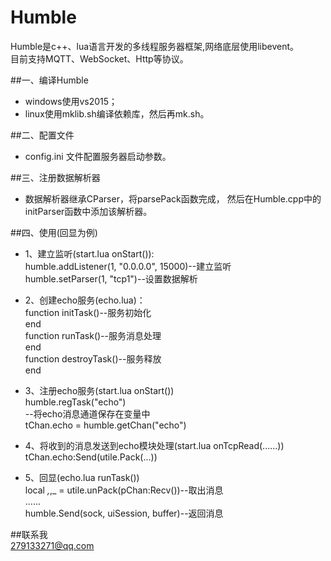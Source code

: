 # Humble

Humble是c++、lua语言开发的多线程服务器框架,网络底层使用libevent。    
目前支持MQTT、WebSocket、Http等协议。     

##一、编译Humble     
* windows使用vs2015；  
* linux使用mklib.sh编译依赖库，然后再mk.sh。  

##二、配置文件  
* config.ini 文件配置服务器启动参数。   

##三、注册数据解析器
* 数据解析器继承CParser，将parsePack函数完成，
然后在Humble.cpp中的initParser函数中添加该解析器。

##四、使用(回显为例)   
* 1、建立监听(start.lua onStart()):     
humble.addListener(1, "0.0.0.0", 15000)--建立监听           
humble.setParser(1, "tcp1")--设置数据解析    
    
* 2、创建echo服务(echo.lua)：     
function initTask()--服务初始化      
end    
function runTask()--服务消息处理       
end     
function destroyTask()--服务释放   
end   

* 3、注册echo服务(start.lua onStart())     
humble.regTask("echo")      
--将echo消息通道保存在变量中   
tChan.echo = humble.getChan("echo")      

* 4、将收到的消息发送到echo模块处理(start.lua onTcpRead(......))    
tChan.echo:Send(utile.Pack(...))    

* 5、回显(echo.lua runTask())             
local _,_,_ = utile.unPack(pChan:Recv())--取出消息    
......       
humble.Send(sock, uiSession, buffer)--返回消息   

##联系我    
279133271@qq.com    
